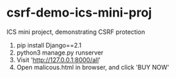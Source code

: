 # csrf-demo-ics-mini-proj
ICS mini project, demonstrating CSRF protection

1. pip install Django==2.1
2. python3 manage.py runserver
3. Visit 'http://127.0.0.1:8000/all'
4. Open malicous.html in browser, and click 'BUY NOW'

